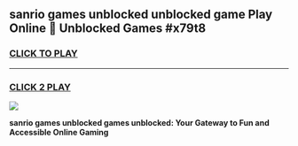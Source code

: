 
## sanrio games unblocked unblocked game Play Online 👋 Unblocked Games #x79t8
<h3>
<a href="https://premium.freeplayer.one?title=sanrio_games_unblocked&ref=21F">CLICK TO PLAY</a></h3>
<hr>

<h3>
<a href="https://premium.freeplayer.one?title=sanrio_games_unblocked&ref=21F">CLICK 2 PLAY</a>
  
</h3>

<a href="https://premium.freeplayer.one?title=sanrio_games_unblocked&ref=21F/"><img src="https://clearcache.store/games.png"></a>


**sanrio games unblocked games unblocked: Your Gateway to Fun and Accessible Online Gaming**
